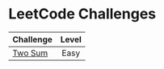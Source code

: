 # LeetCode Challenges

| Challenge                                                                                | Level |
|:-----------------------------------------------------------------------------------------|:-----:|
| [Two Sum](https://github.com/Murillo/Leetcode-Challenges/blob/main/algorithms/TwoSum.md) | Easy  |